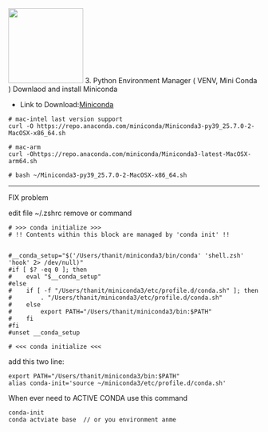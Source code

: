 <img src="https://www.anaconda.com/wp-content/uploads/2024/11/2020_Anaconda_Logo_RGB_Corporate.png" width="150"> 
3. Python Environment Manager ( VENV, Mini Conda )
Downlaod and install Miniconda

- Link to Download:[Miniconda ](https://www.anaconda.com/docs/getting-started/miniconda/install#using-miniconda-in-a-commercial-setting)
```
# mac-intel last version support
curl -O https://repo.anaconda.com/miniconda/Miniconda3-py39_25.7.0-2-MacOSX-x86_64.sh

# mac-arm 
curl -Ohttps://repo.anaconda.com/miniconda/Miniconda3-latest-MacOSX-arm64.sh

# bash ~/Miniconda3-py39_25.7.0-2-MacOSX-x86_64.sh
```
---
FIX problem 

edit file ~/.zshrc
remove or command 
```
# >>> conda initialize >>>
# !! Contents within this block are managed by 'conda init' !!


#__conda_setup="$('/Users/thanit/miniconda3/bin/conda' 'shell.zsh' 'hook' 2> /dev/null)"
#if [ $? -eq 0 ]; then
#    eval "$__conda_setup"
#else
#    if [ -f "/Users/thanit/miniconda3/etc/profile.d/conda.sh" ]; then
#        . "/Users/thanit/miniconda3/etc/profile.d/conda.sh"
#    else
#        export PATH="/Users/thanit/miniconda3/bin:$PATH"
#    fi
#fi
#unset __conda_setup

# <<< conda initialize <<<

```
add this two line:
```
export PATH="/Users/thanit/miniconda3/bin:$PATH"
alias conda-init='source ~/miniconda3/etc/profile.d/conda.sh'
```

When ever need to ACTIVE CONDA use this command 
```
conda-init
conda actviate base  // or you environment anme
```


